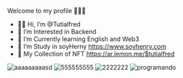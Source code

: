 Welcome to my profile 🙋🏻‍♂️



- 👋🏻 Hi,  I’m @Tutialfred
- 👀 I’m Interested in Backend 
- 🌱 I’m Currently learning English and Web3
- 💼 I’m Study in soyHerny https://www.soyhenry.com 
- 🤺 My Collection of NFT https://ar.lemon.me/$tutialfred







![aaaaaaaaasd](https://user-images.githubusercontent.com/106350481/229540915-83bcbc41-25e5-4c23-8349-0f7e658861ac.PNG)
![555555555](https://user-images.githubusercontent.com/106350481/229542410-432deb2f-54c2-4b4d-bfe9-7fe6a822be3c.PNG)
![2222222](https://user-images.githubusercontent.com/106350481/229542091-93827cc6-1e38-427d-83e5-ad19726caa97.png)
![programando](https://user-images.githubusercontent.com/106350481/195253792-bf9bd2b2-af36-43a0-aac1-4af370be1501.gif)


